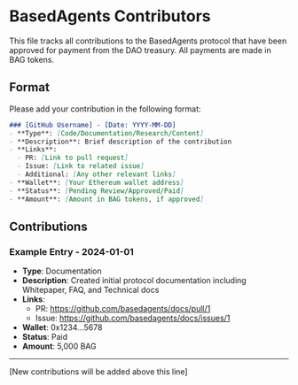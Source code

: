 # BasedAgents Contributors

This file tracks all contributions to the BasedAgents protocol that have been approved for payment from the DAO treasury. All payments are made in BAG tokens.

## Format

Please add your contribution in the following format:

```markdown
### [GitHub Username] - [Date: YYYY-MM-DD]
- **Type**: [Code/Documentation/Research/Content]
- **Description**: Brief description of the contribution
- **Links**: 
  - PR: [Link to pull request]
  - Issue: [Link to related issue]
  - Additional: [Any other relevant links]
- **Wallet**: [Your Ethereum wallet address]
- **Status**: [Pending Review/Approved/Paid]
- **Amount**: [Amount in BAG tokens, if approved]
```

## Contributions

### Example Entry - 2024-01-01
- **Type**: Documentation
- **Description**: Created initial protocol documentation including Whitepaper, FAQ, and Technical docs
- **Links**:
  - PR: https://github.com/basedagents/docs/pull/1
  - Issue: https://github.com/basedagents/docs/issues/1
- **Wallet**: 0x1234...5678
- **Status**: Paid
- **Amount**: 5,000 BAG

---

[New contributions will be added above this line] 